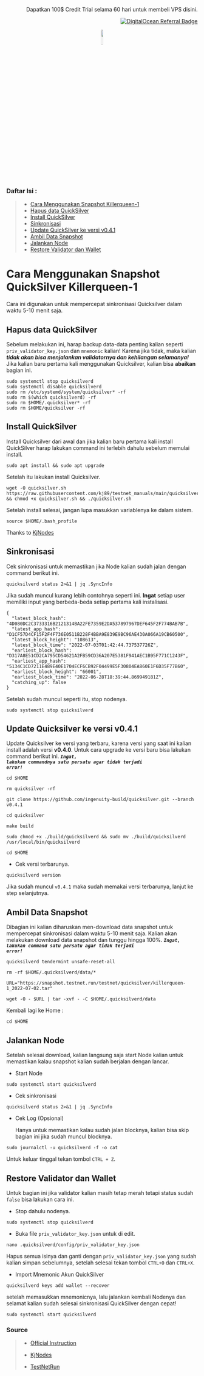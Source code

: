 <p align="right">Dapatkan 100$ Credit Trial selama 60 hari untuk membeli VPS disini.</p>
<p align="right"><a href="https://www.digitalocean.com/?refcode=825d86d58739&utm_campaign=Referral_Invite&utm_medium=Referral_Program&utm_source=badge"><img src="https://web-platforms.sfo2.cdn.digitaloceanspaces.com/WWW/Badge%201.svg" alt="DigitalOcean Referral Badge" /></a></p>

<p align="center" width="100%">
    <img width="10%"  src="https://user-images.githubusercontent.com/50621007/166148846-93575afe-e3ce-4ca5-a3f7-a21e8a8609cb.png">
</p>

### Daftar Isi :
<blockquote>
    
- [Cara Menggunakan Snapshot Killerqueen-1](https://github.com/yantodotid/Testnet/tree/main/quicksilver#cara-menggunakan-snapshot-quicksilver-killerqueen-1)
- [Hapus data QuickSilver](https://github.com/yantodotid/Testnet/tree/main/quicksilver#hapus-data-quicksilver)
- [Install QuickSilver](https://github.com/yantodotid/Testnet/tree/main/quicksilver#install-quicksilver)
- [Sinkronisasi](https://github.com/yantodotid/Testnet/tree/main/quicksilver#sinkronisasi)
- [Update QuickSilver ke versi v0.4.1](https://github.com/yantodotid/Testnet/tree/main/quicksilver#update-quicksilver-ke-versi-v041)
- [Ambil Data Snapshot](https://github.com/yantodotid/Testnet/tree/main/quicksilver#ambil-data-snapshot)
- [Jalankan Node](https://github.com/yantodotid/Testnet/tree/main/quicksilver#jalankan-node)
- [Restore Validator dan Wallet](https://github.com/yantodotid/Testnet/tree/main/quicksilver#restore-validator-dan-wallet)
    
</blockquote>


# Cara Menggunakan Snapshot QuickSilver Killerqueen-1


Cara ini digunakan untuk mempercepat sinkronisasi Quicksilver dalam waktu 5-10 menit saja.

## Hapus data QuickSilver
Sebelum melakukan ini, harap backup data-data penting kalian seperti <code>priv_validator_key.json</code> dan <code>mnemonic</code> kalian! Karena jika tidak, maka kalian ***tidak akan bisa menjalankan validatornya dan kehilangan selamanya!*** Jika kalian baru pertama kali menggunakan Quicksilver, kalian bisa **abaikan** bagian ini.

```
sudo systemctl stop quicksilverd
sudo systemctl disable quicksilverd
sudo rm /etc/systemd/system/quicksilver* -rf
sudo rm $(which quicksilverd) -rf
sudo rm $HOME/.quicksilver* -rf
sudo rm $HOME/quicksilver -rf
```

## Install QuickSilver
Install Quicksilver dari awal dan jika kalian baru pertama kali install QuickSilver harap lakukan command ini terlebih dahulu sebelum memulai install.

```
sudo apt install && sudo apt upgrade
```
Setelah itu lakukan install Quicksilver.

```
wget -O quicksilver.sh https://raw.githubusercontent.com/kj89/testnet_manuals/main/quicksilver/quicksilver.sh && chmod +x quicksilver.sh && ./quicksilver.sh
```

Setelah install selesai, jangan lupa masukkan variablenya ke dalam sistem.

```
source $HOME/.bash_profile
```

Thanks to [KjNodes](https://github.com/kj89/testnet_manuals/tree/main/quicksilver)

## Sinkronisasi
Cek sinkronisasi untuk memastikan jika Node kalian sudah jalan dengan command berikut ini.

```
quicksilverd status 2>&1 | jq .SyncInfo
```

Jika sudah muncul kurang lebih contohnya seperti ini. **Ingat** setiap user memiliki input yang berbeda-beda setiap pertama kali instalisasi.

```
{
  "latest_block_hash": "4D080DC2C3733316B2121314BA22FE7359E2DA537897967DEF645F2F774BAB7B",
  "latest_app_hash": "D1CF57D4CF15F2F4F736E0511B228F4BBA9E839E9BC96AE430A066A19CB60500",
  "latest_block_height": "108613",
  "latest_block_time": "2022-07-03T01:42:44.737537726Z",
  "earliest_block_hash": "D317A8E51CD2CA795CD54621A2FB59CD36A207E5381F941AEC1B95F771C1243F",
  "earliest_app_hash": "5134C1CD7211E489E40E1704ECF6CB92F04499E5F30804EA860E1F6D35F77B60",
  "earliest_block_height": "66001",
  "earliest_block_time": "2022-06-28T18:39:44.869949181Z",
  "catching_up": false
}
```

Setelah sudah muncul seperti itu, stop nodenya.

```
sudo systemctl stop quicksilverd
```

## Update Quicksilver ke versi v0.4.1
Update Quicksilver ke versi yang terbaru, karena versi yang saat ini kalian install adalah versi **v0.4.0**. Untuk cara upgrade ke versi baru bisa lakukan command berikut ini. <code>***Ingat, lakukan commandnya satu persatu agar tidak terjadi error!***</code>

```
cd $HOME

rm quicksilver -rf

git clone https://github.com/ingenuity-build/quicksilver.git --branch v0.4.1

cd quicksilver

make build

sudo chmod +x ./build/quicksilverd && sudo mv ./build/quicksilverd /usr/local/bin/quicksilverd

cd $HOME
```
- Cek versi terbarunya.

```
quicksilverd version
```
Jika sudah muncul <code>v0.4.1</code> maka sudah memakai versi terbarunya, lanjut ke step selanjutnya.

## Ambil Data Snapshot 
Dibagian ini kalian diharuskan men-download data snapshot untuk mempercepat sinkronisasi dalam waktu 5-10 menit saja. Kalian akan melakukan download data snapshot dan tunggu hingga 100%. <code>***Ingat, lakukan command satu persatu agar tidak terjadi error!***</code>

```
quicksilverd tendermint unsafe-reset-all

rm -rf $HOME/.quicksilverd/data/*

URL="https://snapshot.testnet.run/testnet/quicksilver/killerqueen-1_2022-07-02.tar"

wget -O - $URL | tar -xvf - -C $HOME/.quicksilverd/data
```
Kembali lagi ke Home :

```
cd $HOME
```

## Jalankan Node
Setelah selesai download, kalian langsung saja start Node kalian untuk memastikan kalau snapshot kalian sudah berjalan dengan lancar.

- Start Node

```
sudo systemctl start quicksilverd
```

- Cek sinkronisasi

```
quicksilverd status 2>&1 | jq .SyncInfo
```

- Cek Log (Opsional)

    Hanya untuk memastikan kalau sudah jalan blocknya, kalian bisa skip bagian ini jika sudah muncul blocknya.

```
sudo journalctl -u quicksilverd -f -o cat
```
Untuk keluar tinggal tekan tombol <code>CTRL + Z</code>.

## Restore Validator dan Wallet
Untuk bagian ini jika validator kalian masih tetap merah tetapi status sudah <code>false</code> bisa lakukan cara ini.

- Stop dahulu nodenya.

```
sudo systemctl stop quicksilverd
```

- Buka file <code>priv_validator_key.json</code> untuk di edit.

```
nano .quicksilverd/config/priv_validator_key.json
```
Hapus semua isinya dan ganti dengan <code>priv_validator_key.json</code> yang sudah kalian simpan sebelumnya, setelah selesai tekan tombol <code>CTRL+O</code> dan <code>CTRL+X</code>.

- Import Mnemonic Akun QuickSilver

```
quicksilverd keys add wallet --recover
```
setelah memasukkan mnemonicnya, lalu jalankan kembali Nodenya dan selamat kalian sudah selesai sinkronisasi QuickSilver dengan cepat!

```
sudo systemctl start quicksilverd
```

### Source
<blockquote>
    
- [Official Instruction](https://github.com/ingenuity-build/testnets)

- [KjNodes](https://github.com/kj89/testnet_manuals/tree/main/quicksilver)

- [TestNetRun](https://snapshot.testnet.run/testnet/quicksilver/)
    
</blockquote>


